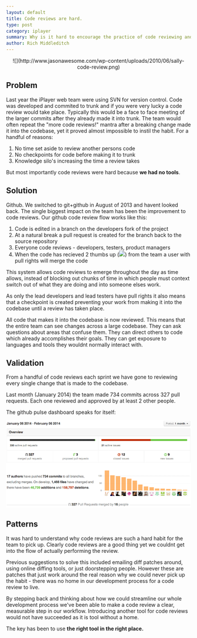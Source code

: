 ```yaml
---
layout: default
title: Code reviews are hard.
type: post
category: iplayer
summary: Why is it hard to encourage the practice of code reviewing and how has Github helped?
author: Rich Middleditch
---
```


<center>![](http://www.jasonawesome.com/wp-content/uploads/2010/06/sally-code-review.png)</center>

## Problem
Last year the iPlayer web team were using SVN for version control. Code was developed and commited to trunk and if you were very lucky a code review would take place. Typically this would be a face to face meeting of the larger commits after they already made it into trunk. The team would often repeat the "more code reviews!" mantra after a breaking change made it into the codebase, yet it proved almost impossible to instil the habit. For a handful of reasons:

1.  No time set aside to review another persons code
2.  No checkpoints for code before making it to trunk
3.  Knowledge silo's increasing the time a review takes

But most importantly code reviews were hard because **we had no tools**.

## Solution
Github. We switched to git+github in August of 2013 and havent looked back. The single biggest impact on the team has been the improvement to code reviews. Our github code review flow works like this:

1.  Code is edited in a branch on the developers fork of the project
2.  At a natural break a pull request is created for the branch back to the source repository
3.  Everyone code reviews - developers, testers, product managers
4.  When the code has recieved 2 thumbs up (<img src="https://github.global.ssl.fastly.net/images/icons/emoji/%2B1.png" width="20" />) from the team a user with pull rights will merge the code

This system allows code reviews to emerge throughout the day as time allows, instead of blocking out chunks of time in which people must context switch out of what they are doing and into someone elses work.

As only the lead developers and lead testers have pull rights it also means that a checkpoint is created preventing your work from making it into the codebase until a review has taken place.

All code that makes it into the codebase is now reviewed. This means that the entire team can see changes across a large codebase. They can ask questions about areas that confuse them. They can direct others to code which already accomplishes their goals. They can get exposure to languages and tools they wouldnt normally interact with.

## Validation
From a handful of code reviews each sprint we have gone to reviewing every single change that is made to the codebase.

Last month (January 2014) the team made 734 commits across 327 pull requests. Each one reviewed and approved by at least 2 other people.

The github pulse dashboard speaks for itself:

![](/assets/code-reviews-are-hard1.png)

## Patterns
It was hard to understand why code reviews are such a hard habit for the team to pick up. Clearly code reviews are a good thing yet we couldnt get into the flow of actually performing the review.

Previous suggestions to solve this included emailing diff patches around, using online diffing tools, or just doorstepping people. However these are patches that just work around the real reason why we could never pick up the habit - there was no home in our development process for a code review to live.

By stepping back and thinking about how we could streamline our whole development process we've been able to make a code review a clear, measurable step in our workflow. Introducing another tool for code reviews would not have succeeded as it is tool without a home.

The key has been to use **the right tool in the right place.**
